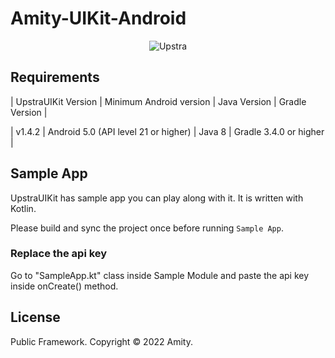 # Amity-UIKit-Android
<p align="center" >
  <img src="https://uploads-ssl.webflow.com/5ee51b71187c830280662208/5eec9a674479b0e4de630ac2_upstra-logo.svg" alt="Upstra" title="UpstraSDK">
</p>

## Requirements

| UpstraUIKit Version | Minimum Android version  | Java Version | Gradle Version |

| v1.4.2 | Android 5.0 (API level 21 or higher) | Java 8 | Gradle 3.4.0 or higher |

## Sample App

UpstraUIKit has sample app you can play along with it. It is written with Kotlin.

Please build and sync the project once before running `Sample App`.

### Replace the api key
Go to "SampleApp.kt" class inside Sample Module and paste the api key inside onCreate() method.

## License

Public Framework. Copyright © 2022 Amity.
